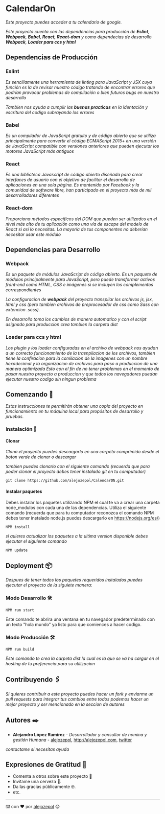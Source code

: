 # CalendarOn
_Este proyecto puedes acceder a tu calendario de google._

_Este proyecto cuenta con las dependencias para producción de **Eslint**, **Webpack**, **Babel**, **React**, **React-dom** y como dependecias de desarrollo **Webpack**, **Loader para ccs y html**_

## Dependencias de Producción

### Eslint
_Es sencillamente una herramienta de linting para JavaScript y JSX cuya función es la de revisar nuestro código tratando de encontrar errores que podrían provocar problemas de compilación o bien futuros bugs en nuestro desarrollo_

_Tambien nos ayuda a cumplir las **buenas practicas** en la identación y escritura del codigo subrayando los errores_

### Babel
_Es un compilador de JavaScript gratuito y de código abierto que se utiliza principalmente para convertir el código ECMAScript 2015+ en una versión de JavaScript compatible con versiones anteriores que pueden ejecutar los motores JavaScript más antiguos_

### React
_Es una biblioteca Javascript de código abierto diseñada para crear interfaces de usuario con el objetivo de facilitar el desarrollo de aplicaciones en una sola página. Es mantenido por Facebook y la comunidad de software libre, han participado en el proyecto más de mil desarrolladores diferentes_

### React-dom
_Proporciona métodos específicos del DOM que pueden ser utilizados en el nivel más alto de tu aplicación como una vía de escape del modelo de React si así lo necesitas. La mayoría de tus componentes no deberían necesitar usar este módulo_

## Dependencias para Desarrollo

### Webpack
_Es un paquete de módulos JavaScript de código abierto. Es un paquete de módulos principalmente para JavaScript, pero puede transformar activos front-end como HTML, CSS e imágenes si se incluyen los complementos correspondientes_

_La configuracion de **webpack** del proyecto transpilar los archivos js, jsx, html y css (pero tambien archivos de preprocesador de css como Sass con extencion .scss)._

_En desarrollo toma los cambios de manera automatico y con el script asignado para produccion crea tambien la carpeta dist_

### Loader para ccs y html
_Los plugin y los loader configuradas en el archivo de webpack nos ayudan a un correcto funcionamiento de la trasnpilacion de los archivos, tambien tiene la confiracion para la comilacion de la imagenes con un nombre hexadecimal y la organizacion de archivos para paso a produccion de una manera optimizada_ 
_Esto con el fin de no tener problemas en el momento de pasar nuestro proyecto a produccion y que todos los navegadores puedan ejecutar nuestro codigo sin ningun problema_

## Comenzando 🚀
_Estas instrucciones te permitirán obtener una copia del proyecto en funcionamiento en tu máquina local para propósitos de desarrollo y pruebas._

### Instalación 🔧

#### Clonar
_Clona el proyecto puedes descargarlo en una carpeta comprimido desde el boton verde de clonar o descargar_

_tambien puedes clonarlo con el siguiente comando (recuerda que para poder clonar el proyecto debes tener instalado git en tu computador)_

```
git clone https://github.com/alejozepol/CalendarON.git
```

#### Instalar paquetes

Debes instalar los paquetes utilizando NPM el cual te va a crear una carpeta node_modulos con cada una de las dependencias. Utiliza el siguiente comando (recuerda que para tu computador reconozca el comando NPM debes tener instalado node.js puedes descargarlo en https://nodejs.org/es/)

```
NPM install
```

_si quieres actualizar los paquetes a la ultima version disponible debes ejecutar el siguiente comando_
```
NPM update
```

## Deployment 📦

_Despues de tener todos los paquetes requeridos instalados puedes ejecutar el proyecto de la siguiete manera:_

### Modo Desarrollo 🛠️

```
NPM run start
```
Este comando te abrira una ventana en tu navegador predeterminado con un texto "hola mundo" ya listo para que comiences a hacer codigo.

### Modo Producción 🛠️

```
NPM run build
```
_Este comando te crea la carpeta dist la cual es la que se va ha cargar en el hosting de tu preferencia para su utilizacion_

## Contribuyendo 🖇️

_Si quieres contribuir a este proyecto puedes hacer un fork y enviarme un pull requests para integrar tus cambios entre todos podemos hacer un mejor proyecto y ser mencionado en la seccion de autores_

## Autores ✒️

* **Alejandro López Ramírez** - *Desarrollador y consultor de nomina y gestión Humana* - [alejozepol](https://github.com/alejozepol),  http://alejozepol.com, [twitter](https://twitter.com/alejozepol) 

_contactame si necesitas ayuda_

## Expresiones de Gratitud 🎁

* Comenta a otros sobre este proyecto 📢
* Invitame una cerveza 🍺. 
* Da las gracias públicamente 🤓.
* etc.

---
⌨️ con ❤️ por [alejozepol](https://alejozepol.com) 😊



